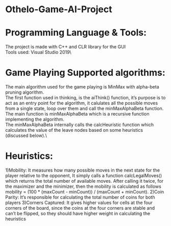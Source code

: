# Othelo-Game-AI-Project
# Programming Language & Tools:
The project is made with C++ and CLR library for the GUI\
Tools used: Visual Studio 2019\
# Game Playing Supported algorithms:
The main algorithm used for the game playing is MinMax with alpha-beta pruning algorithm.\
The first function used in thinking, is the aiThink() function, it’s purpose is to act as
an entry point for the algorithm, it calulates all the possible moves from a single state, loop over them and call the minMaxAlphaBeta function.\
The main function is minMaxAlphaBeta which is a recursive function implementing the algorithm.\
The minMaxAlphaBeta internally calls the calcHeuristic function which calculates the value of the leave nodes based on some heuristics (discussed below).\
# Heuristics:
1)Mobility:
It measures how many possible moves in the next state for the player relative
to the opponent, It simply calls a function calcLegalMoves() which returns the
total number of available moves. After calling it twice, for the maximizer and
the minimizer, then the mobility is calculated as follows
mobility = (100 * (maxCount - minCount)) / (maxCount + minCount).
2)Coin Parity:
It’s responsible for calculating the total number of coins for both players
3)Corners Captured:
It gives higher values for cells at the four corners of the board, since the coins
at the four corners are stable and can’t be flipped, so they should have higher
weight in calculating the heuristics
